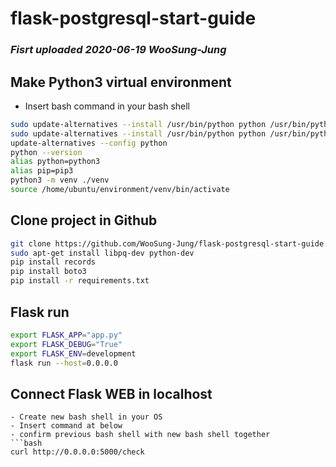 # flask-postgresql-start-guide

### ***Fisrt uploaded 2020-06-19 WooSung-Jung***

## Make Python3 virtual environment

- Insert bash command in your bash shell
```bash
sudo update-alternatives --install /usr/bin/python python /usr/bin/python2.7 1
sudo update-alternatives --install /usr/bin/python python /usr/bin/python3.6 2
update-alternatives --config python
python --version
alias python=python3
alias pip=pip3
python3 -m venv ./venv
source /home/ubuntu/environment/venv/bin/activate
```
## Clone project in Github

```bash
git clone https://github.com/WooSung-Jung/flask-postgresql-start-guide.git
sudo apt-get install libpq-dev python-dev
pip install records
pip install boto3
pip install -r requirements.txt
```

## Flask run

```bash
export FLASK_APP="app.py" 
export FLASK_DEBUG="True" 
export FLASK_ENV=development
flask run --host=0.0.0.0
```
## Connect Flask WEB in localhost
```
- Create new bash shell in your OS
- Insert command at below
- confirm previous bash shell with new bash shell together
```bash
curl http://0.0.0.0:5000/check
```